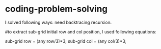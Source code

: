 # coding-problem-solving
I solved following ways:
need backtracing recursion.

#to extract sub-grid initial row and col position, I used following equations:

sub-grid row = (any row/3)*3;
sub-grid col = (any col/3)*3;
